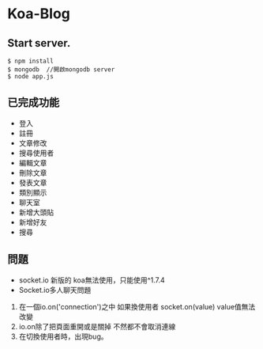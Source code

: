# Koa-Blog

## Start server.


```
$ npm install
$ mongodb  //開啟mongodb server
$ node app.js
```





## 已完成功能
* 登入
* 註冊
* 文章修改
* 搜尋使用者
* 編輯文章
* 刪除文章
* 發表文章
* 類別顯示
* 聊天室
* 新增大頭貼
* 新增好友
* 搜尋

## 問題
* socket.io 新版的 koa無法使用，只能使用^1.7.4
* Socket.io多人聊天問題
1. 在一個io.on('connection')之中 如果換使用者 socket.on(value) value值無法改變
2. io.on除了把頁面重開或是關掉 不然都不會取消連線
3. 在切換使用者時，出現bug。

